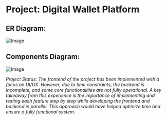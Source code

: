 # Project: Digital Wallet Platform #
## ER Diagram: ##
![Image](https://github.com/user-attachments/assets/aaa72944-10d4-4c85-94ce-0d1e41e19721)
## Components Diagram: ##
![Image](https://github.com/user-attachments/assets/74e5b2dd-9f3b-4153-b588-7f07476bfa40)


_Project Status:
The frontend of the project has been implemented with a focus on UI/UX. However, due to time constraints, the backend is incomplete, and some core functionalities are not fully operational.
A key takeaway from this experience is the importance of implementing and testing each feature step by step while developing the frontend and backend in parallel. This approach would have helped optimize time and ensure a fully functional system._
